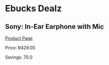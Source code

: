 
# Ebucks Dealz
## Sony: In-Ear Earphone with Mic
[Product Page](https://www.ebucks.com/web/shop/productSelected.do?prodId=626459655&catId=714970029)

Price: R429.00

Savings: 70.0


	